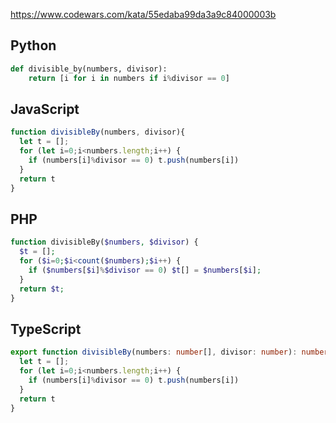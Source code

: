 https://www.codewars.com/kata/55edaba99da3a9c84000003b

## Python
```python
def divisible_by(numbers, divisor):
    return [i for i in numbers if i%divisor == 0]
```

## JavaScript
```js
function divisibleBy(numbers, divisor){
  let t = [];
  for (let i=0;i<numbers.length;i++) {
    if (numbers[i]%divisor == 0) t.push(numbers[i])
  }
  return t
}
```

## PHP
```php
function divisibleBy($numbers, $divisor) {
  $t = [];
  for ($i=0;$i<count($numbers);$i++) {
    if ($numbers[$i]%$divisor == 0) $t[] = $numbers[$i];
  }
  return $t;
}
```

## TypeScript
```ts
export function divisibleBy(numbers: number[], divisor: number): number[]{
  let t = [];
  for (let i=0;i<numbers.length;i++) {
    if (numbers[i]%divisor == 0) t.push(numbers[i])
  }
  return t
}
```